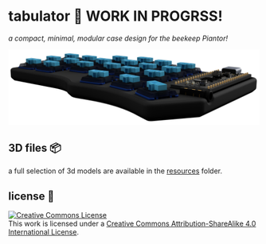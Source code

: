 # tabulator 🎹 WORK IN PROGRSS!

*a compact, minimal, modular case design for the beekeep Piantor!*

![tabulator banner](resources\images\renders\tabulator-v11-banner.png)

## 3D files 📦

a full selection of 3d models are available in the [resources](https://github.com/StuSerious/tabulator/tree/master/resources) folder.

## license 📜

<a rel="license" href="http://creativecommons.org/licenses/by-sa/4.0/"><img alt="Creative Commons License" style="border-width:0" src="https://i.creativecommons.org/l/by-sa/4.0/88x31.png" /></a><br />This work is licensed under a <a rel="license" href="http://creativecommons.org/licenses/by-sa/4.0/">Creative Commons Attribution-ShareAlike 4.0 International License</a>.
